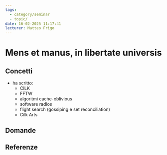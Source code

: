 ```yaml
---
tags:
  - category/seminar
  - topic/
date: 16-02-2025 11:17:41
lecturer: Matteo Frigo
---
```

# Mens et manus, in libertate universis
## Concetti
- ha scritto:
	- CILK
	- FFTW
	- algoritmi cache-oblivious
	- software radios
	- flight search (gossiping e set reconciliation)
	- Cilk Arts

## Domande

## Referenze